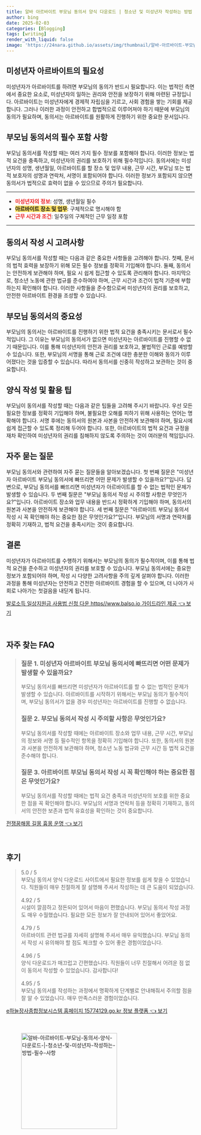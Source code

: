 ```yaml
---
title: 알바 아르바이트 부모님 동의서 양식 다운로드 | 청소년 및 미성년자 작성하는 방법 필수 사항
author: bing
date: 2025-02-03
categories: [Blogging]
tags: [writing]
render_with_liquid: false
image: 'https://24nara.github.io/assets/img/thumbnail/알바-아르바이트-부모님-동의서-양식-다운로드-|-청소년-및-미성년자-작성하는-방법-필수-사항.webp'
---
```



<h2 id='미성년자 아르바이트의 필요성'>미성년자 아르바이트의 필요성</h2>

<p>미성년자가 아르바이트를 하려면 부모님의 동의가 반드시 필요합니다. 이는 법적인 측면에서 중요한 요소로, 미성년자의 일하는 권리와 안전을 보장하기 위해 마련된 규정입니다. 아르바이트는 미성년자에게 경제적 자립심을 기르고, 사회 경험을 쌓는 기회를 제공합니다. 그러나 이러한 과정이 안전하고 합법적으로 이루어져야 하기 때문에 부모님의 동의가 필요하며, 동의서는 아르바이트를 원활하게 진행하기 위한 중요한 문서입니다.</p>

<h2 id='부모님 동의서의 필수 포함 사항'>부모님 동의서의 필수 포함 사항</h2>

<p>부모님 동의서를 작성할 때는 여러 가지 필수 정보를 포함해야 합니다. 이러한 정보는 법적 요건을 충족하고, 미성년자의 권리를 보호하기 위해 필수적입니다. 동의서에는 미성년자의 성명, 생년월일, 아르바이트를 할 장소 및 업무 내용, 근무 시간, 부모님 또는 법적 보호자의 성명과 연락처, 서명이 포함되어야 합니다. 이러한 정보가 포함되지 않으면 동의서가 법적으로 효력이 없을 수 있으므로 주의가 필요합니다.</p>

<hr />

<ul>
    <li><b><span style="color: #ee2323;">미성년자의 정보</span></b>: 성명, 생년월일 필수</li>
    <li><b><span style="background-color: #ffe066;">아르바이트 장소 및 업무</span></b>: 구체적으로 명시해야 함</li>
    <li><b><span style="color: #ee2323;">근무 시간과 조건</span></b>: 일주일의 구체적인 근무 일정 포함</li>
</ul>

<hr />

<h2 id='동의서 작성 시 고려사항'>동의서 작성 시 고려사항</h2>

<p>부모님 동의서를 작성할 때는 다음과 같은 중요한 사항들을 고려해야 합니다. 첫째, 문서의 법적 효력을 보장하기 위해 모든 필수 정보를 정확히 기입해야 합니다. 둘째, 동의서는 안전하게 보관해야 하며, 필요 시 쉽게 접근할 수 있도록 관리해야 합니다. 마지막으로, 청소년 노동에 관한 법규를 준수하여야 하며, 근무 시간과 조건이 법적 기준에 부합하는지 확인해야 합니다. 이러한 사항들을 준수함으로써 미성년자의 권리를 보호하고, 안전한 아르바이트 환경을 조성할 수 있습니다.</p>

<h2 id='부모님 동의서의 중요성'>부모님 동의서의 중요성</h2>

<p>부모님의 동의서는 아르바이트를 진행하기 위한 법적 요건을 충족시키는 문서로서 필수적입니다. 그 이유는 부모님의 동의서가 없으면 미성년자는 아르바이트를 진행할 수 없기 때문입니다. 이를 통해 미성년자의 안전과 권리를 보호하고, 불법적인 근로를 예방할 수 있습니다. 또한, 부모님의 서명을 통해 근로 조건에 대한 충분한 이해와 동의가 이루어졌다는 것을 입증할 수 있습니다. 따라서 동의서를 신중히 작성하고 보관하는 것이 중요합니다.</p>

<h2 id='양식 작성 및 활용 팁'>양식 작성 및 활용 팁</h2>

<p>부모님이 동의서를 작성할 때는 다음과 같은 팁들을 고려해 주시기 바랍니다. 우선 모든 필요한 정보를 정확히 기입해야 하며, 불필요한 오해를 피하기 위해 사용하는 언어는 명확해야 합니다. 서명 후에는 동의서의 원본과 사본을 안전하게 보관해야 하며, 필요시에 쉽게 접근할 수 있도록 정리해 두어야 합니다. 또한, 아르바이트의 법적 요건과 규정을 재차 확인하여 미성년자의 권리를 침해하지 않도록 주의하는 것이 여러분의 책임입니다.</p>

<h2 id='자주 묻는 질문'>자주 묻는 질문</h2>

<p>부모님 동의서와 관련하여 자주 묻는 질문들을 알아보겠습니다. 첫 번째 질문은 "미성년자 아르바이트 부모님 동의서에 빠뜨리면 어떤 문제가 발생할 수 있을까요?"입니다. 답변으로, 부모님 동의서를 빠뜨리면 미성년자가 아르바이트를 할 수 없는 법적인 문제가 발생할 수 있습니다. 두 번째 질문은 "부모님 동의서 작성 시 주의할 사항은 무엇인가요?"입니다. 아르바이트 장소와 업무 내용을 반드시 정확하게 기입해야 하며, 동의서의 원본과 사본을 안전하게 보관해야 합니다. 세 번째 질문은 "아르바이트 부모님 동의서 작성 시 꼭 확인해야 하는 중요한 점은 무엇인가요?"입니다. 부모님의 서명과 연락처를 정확히 기재하고, 법적 요건을 충족시키는 것이 중요합니다.</p>

<h2 id='결론'>결론</h2>

<p>미성년자가 아르바이트를 수행하기 위해서는 부모님의 동의가 필수적이며, 이를 통해 법적 요건을 준수하고 미성년자의 권리를 보호할 수 있습니다. 부모님 동의서에는 중요한 정보가 포함되어야 하며, 작성 시 다양한 고려사항을 주의 깊게 살펴야 합니다. 이러한 과정을 통해 미성년자는 안전하고 건전한 아르바이트 경험을 할 수 있으며, 더 나아가 사회로 나아가는 첫걸음을 내딛게 됩니다.</p>


<p><a class="click-button" title="발로소득 일상지원금 사용법 신청 다운 https//www.balso.io 가이드라인 제공" href="https://24nara.github.io/posts/%EB%B0%9C%EB%A1%9C%EC%86%8C%EB%93%9D-%EC%9D%BC%EC%83%81%EC%A7%80%EC%9B%90%EA%B8%88-%EC%82%AC%EC%9A%A9%EB%B2%95-%EC%8B%A0%EC%B2%AD-%EB%8B%A4%EC%9A%B4-httpswww.balso.io-%EA%B0%80%EC%9D%B4%EB%93%9C%EB%9D%BC%EC%9D%B8-%EC%A0%9C%EA%B3%B5/" rel="dofollow">발로소득 일상지원금 사용법 신청 다운 https//www.balso.io 가이드라인 제공 👈 보기</a></p><br>
<h2 id='자주_찾는_FAQ'>자주 찾는 FAQ</h2>
<div itemscope="" itemtype="https://schema.org/FAQPage"> 
<blockquote> 
<div itemscope="" itemprop="mainEntity" itemtype="https://schema.org/Question"> 
<h3 itemprop="name">질문 1. 미성년자 아르바이트 부모님 동의서에 빠뜨리면 어떤 문제가 발생할 수 있을까요?</h3> 
<div itemscope="" itemprop="acceptedAnswer" itemtype="https://schema.org/Answer"> 
<span itemprop="text"> 
<p>부모님 동의서를 빠뜨리면 미성년자가 아르바이트를 할 수 없는 법적인 문제가 발생할 수 있습니다. 아르바이트를 시작하기 위해서는 부모님 동의가 필수적이며, 부모님 동의서가 없을 경우 미성년자는 아르바이트를 진행할 수 없습니다.</p> 
</span> 
</div> 
</div> 

<div itemscope="" itemprop="mainEntity" itemtype="https://schema.org/Question"> 
<h3 itemprop="name">질문 2. 부모님 동의서 작성 시 주의할 사항은 무엇인가요?</h3> 
<div itemscope="" itemprop="acceptedAnswer" itemtype="https://schema.org/Answer"> 
<span itemprop="text"> 
<p>부모님 동의서를 작성할 때에는 아르바이트 장소와 업무 내용, 근무 시간, 부모님의 정보와 서명 등 필수적인 항목을 정확히 기입해야 합니다. 또한, 동의서의 원본과 사본을 안전하게 보관해야 하며, 청소년 노동 법규와 근무 시간 등 법적 요건을 준수해야 합니다.</p> 
</span> 
</div> 
</div> 

<div itemscope="" itemprop="mainEntity" itemtype="https://schema.org/Question"> 
<h3 itemprop="name">질문 3. 아르바이트 부모님 동의서 작성 시 꼭 확인해야 하는 중요한 점은 무엇인가요?</h3> 
<div itemscope="" itemprop="acceptedAnswer" itemtype="https://schema.org/Answer"> 
<span itemprop="text"> 
<p>부모님 동의서를 작성할 때에는 법적 요건 충족과 미성년자의 보호를 위한 중요한 점을 꼭 확인해야 합니다. 부모님의 서명과 연락처 등을 정확히 기재하고, 동의서의 안전한 보존과 법적 유효성을 확인하는 것이 중요합니다.</p> 
</span> 
</div> 
</div> 
</blockquote> 
</div>
<p><a class="click-button" title="전쟁꿈해몽 길몽 흉몽 운명" href="https://24nara.github.io/posts/%EC%A0%84%EC%9F%81%EA%BF%88%ED%95%B4%EB%AA%BD-%EA%B8%B8%EB%AA%BD-%ED%9D%89%EB%AA%BD-%EC%9A%B4%EB%AA%85/" rel="dofollow">전쟁꿈해몽 길몽 흉몽 운명 👈 보기</a></p><br>
<h2 id='후기'>후기</h2>
<div itemscope itemtype="https://schema.org/Product">
  <blockquote>
  <div itemprop="review" itemscope itemtype="https://schema.org/Review">
      <div itemprop="reviewRating" itemscope itemtype="https://schema.org/Rating"> <span itemprop="ratingValue">5.0</span> / <span itemprop="bestRating">5</span> </div>
      <span itemprop="reviewBody">부모님 동의서 양식 다운로드 사이트에서 필요한 정보를 쉽게 찾을 수 있었습니다. 직원들이 매우 친절하게 잘 설명해 주셔서 작성하는 데 큰 도움이 되었습니다.</span>
  </div>
  <br>
  <div itemprop="review" itemscope itemtype="https://schema.org/Review">
      <div itemprop="reviewRating" itemscope itemtype="https://schema.org/Rating"> <span itemprop="ratingValue">4.92</span> / <span itemprop="bestRating">5</span> </div>
      <span itemprop="reviewBody">시설이 깔끔하고 정돈되어 있어서 마음이 편했습니다. 부모님 동의서 작성 과정도 매우 수월했습니다. 필요한 모든 정보가 잘 안내되어 있어서 좋았어요.</span>
  </div>
  <br>
  <div itemprop="review" itemscope itemtype="https://schema.org/Review">
      <div itemprop="reviewRating" itemscope itemtype="https://schema.org/Rating"> <span itemprop="ratingValue">4.79</span> / <span itemprop="bestRating">5</span> </div>
      <span itemprop="reviewBody">아르바이트 관련 법규를 자세히 설명해 주셔서 매우 유익했습니다. 부모님 동의서 작성 시 유의해야 할 점도 체크할 수 있어 좋은 경험이었습니다.</span>
  </div>
  <br>
  <div itemprop="review" itemscope itemtype="https://schema.org/Review">
      <div itemprop="reviewRating" itemscope itemtype="https://schema.org/Rating"> <span itemprop="ratingValue">4.96</span> / <span itemprop="bestRating">5</span> </div>
      <span itemprop="reviewBody">양식 다운로드가 매끄럽고 간편했습니다. 직원들이 너무 친절해서 어려운 점 없이 동의서 작성할 수 있었습니다. 감사합니다!</span>
  </div>
  <br>
  <div itemprop="review" itemscope itemtype="https://schema.org/Review">
      <div itemprop="reviewRating" itemscope itemtype="https://schema.org/Rating"> <span itemprop="ratingValue">4.95</span> / <span itemprop="bestRating">5</span> </div>
      <span itemprop="reviewBody">부모님 동의서를 작성하는 과정에서 명확하게 단계별로 안내해줘서 주의할 점을 잘 알 수 있었습니다. 매우 만족스러운 경험이었습니다.</span>
  </div>
  </blockquote>
</div>
<p><a class="click-button" title="e하늘장사종합정보시스템 홈페이지 15774129.go.kr 정보 플랫폼" href="https://24nara.github.io/posts/e%ED%95%98%EB%8A%98%EC%9E%A5%EC%82%AC%EC%A2%85%ED%95%A9%EC%A0%95%EB%B3%B4%EC%8B%9C%EC%8A%A4%ED%85%9C-%ED%99%88%ED%8E%98%EC%9D%B4%EC%A7%80-15774129.go.kr-%EC%A0%95%EB%B3%B4-%ED%94%8C%EB%9E%AB%ED%8F%BC/" rel="dofollow">e하늘장사종합정보시스템 홈페이지 15774129.go.kr 정보 플랫폼 👈 보기</a></p><br>
<figure class="image"><img src="https://24nara.github.io/assets/img/thumbnail/알바-아르바이트-부모님-동의서-양식-다운로드-|-청소년-및-미성년자-작성하는-방법-필수-사항.webp" alt="알바-아르바이트-부모님-동의서-양식-다운로드-|-청소년-및-미성년자-작성하는-방법-필수-사항" width="256" height="256"></figure>